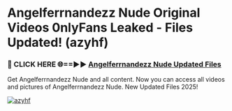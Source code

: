 # Angelferrnandezz Nude Original Videos 0nlyFans Leaked - Files Updated! (azyhf)

<h3>🔴 CLICK HERE 🌐==►► <a href="https://tinyurl.com/yrmya6cz" rel="nofollow">Angelferrnandezz Nude Updated Files</a></h3>

Get Angelferrnandezz Nude and all content. Now you can access all videos and pictures of Angelferrnandezz Nude. New Updated Files 2025!

[![azyhf](https://i.imgur.com/FMdXYCs.gif)](https://tinyurl.com/yrmya6cz)
